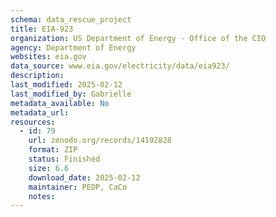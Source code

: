 ```yaml
---
schema: data_rescue_project 
title: EIA-923
organization: US Department of Energy - Office of the CIO
agency: Department of Energy
websites: eia.gov
data_source: www.eia.gov/electricity/data/eia923/
description: 
last_modified: 2025-02-12
last_modified_by: Gabrielle
metadata_available: No
metadata_url: 
resources:
  - id: 79
    url: zenodo.org/records/14192828
    format: ZIP
    status: Finished
    size: 6.6
    download_date: 2025-02-12
    maintainer: PEDP, CaCo
    notes: 
---
```

